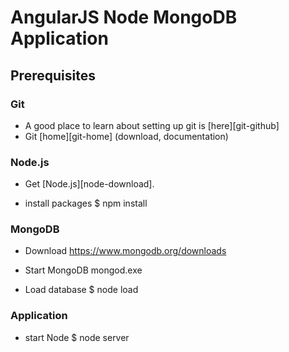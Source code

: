 # AngularJS Node MongoDB Application

## Prerequisites

### Git

- A good place to learn about setting up git is [here][git-github]
- Git [home][git-home] (download, documentation)

### Node.js

- Get [Node.js][node-download].

- install packages
$ npm install

### MongoDB
 
- Download
https://www.mongodb.org/downloads

- Start MongoDB mongod.exe

- Load database 
$ node load

### Application

- start Node
$ node server


